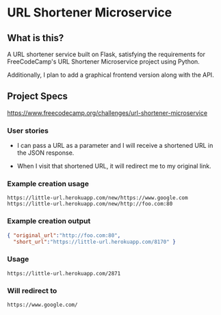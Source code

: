 # URL Shortener Microservice

## What is this?

A URL shortener service built on Flask, satisfying the requirements for FreeCodeCamp's URL Shortener Microservice project using Python.

Additionally, I plan to add a graphical frontend version along with the API.

## Project Specs

<https://www.freecodecamp.org/challenges/url-shortener-microservice>

### User stories

* I can pass a URL as a parameter and I will receive a shortened URL in the JSON response.

* When I visit that shortened URL, it will redirect me to my original link.

### Example creation usage

```url
https://little-url.herokuapp.com/new/https://www.google.com
https://little-url.herokuapp.com/new/http://foo.com:80
```

### Example creation output

```json
{ "original_url":"http://foo.com:80",
  "short_url":"https://little-url.herokuapp.com/8170" }
```

### Usage

```url
https://little-url.herokuapp.com/2871
```

### Will redirect to

```url
https://www.google.com/
```